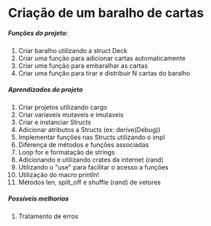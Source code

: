 # Criação de um baralho de cartas

##### Funções do projeto: 
1. Criar baralho utilizando a struct Deck
2. Criar uma função para adicionar cartas automaticamente
3. Criar uma função para embaralhar as cartas
4. Criar uma função para tirar e distribuir N cartas do baralho


##### Aprendizados do projeto
1. Criar projetos utilizando cargo
2. Criar variaveis mutaveis e imutaveis
3. Criar e instanciar Structs
4. Adicionar atributos a Structs (ex: derive(Debug))
5. Implementar funções nas Structs utilizando o impl
6. Diferença de métodos e funções associadas
7. Loop for e formatação de strings
8. Adicionando e utilizando crates da internet (rand)
9. Utilizando o "use" para facilitar o acesso a funções
10. Utilização do macro println!
11. Métodos len, split_off e shuffle (rand) de vetores


##### Possíveis melhorias
1. Tratamento de erros